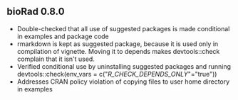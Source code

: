 ## bioRad 0.8.0 

* Double-checked that all use of suggested packages is made conditional in examples and package code
* rmarkdown is kept as suggested package, because it is used only in compilation of vignette. Moving it to depends makes devtools::check complain that it isn't used.
* Verified conditional use by uninstalling suggested packages and running devtools::check(env_vars = c("_R_CHECK_DEPENDS_ONLY_"="true"))
* Addresses CRAN policy violation of copying files to user home directory in examples
